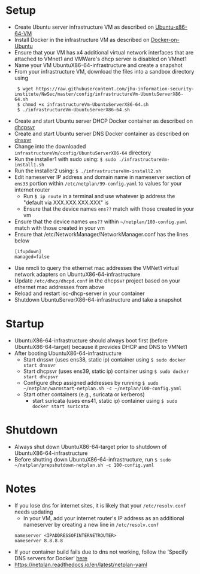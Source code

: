 # Setup
* Create Ubuntu server infrastructure VM as described on [Ubuntu-x86-64-VM](https://github.com/jhu-information-security-institute/NwSec/wiki/Ubuntu-x86-64-VM)
* Install Docker in the infrastructure VM as described on [Docker-on-Ubuntu](https://github.com/jhu-information-security-institute/NwSec/wiki/Docker-on-Ubuntu)
* Ensure that your VM has x4 additional virtual network interfaces that are attached to VMnet1 and VMWare's dhcp server is disabled on VMnet1
* Name your VM UbuntuX86-64-infrastructure and create a snapshot
* From your infrastructure VM, download the files into a sandbox directory using
   ```
    $ wget https://raw.githubusercontent.com/jhu-information-security-institute/NwSec/master/config/infrastructureVm-UbuntuServerX86-64.sh
    $ chmod +x infrastructureVm-UbuntuServerX86-64.sh
    $ ./infrastructureVm-UbuntuServerX86-64.sh
    ```
* Create and start Ubuntu server DHCP Docker container as described on [dhcpsvr](https://github.com/jhu-information-security-institute/NwSec/tree/master/applications/dhcpsvr)
* Create and start Ubuntu server DNS Docker container as described on [dnssvr](https://github.com/jhu-information-security-institute/NwSec/tree/master/applications/dnssvr)
* Change into the downloaded `infrastructureVm/config/UbuntuServerX86-64` directory
* Run the installer1 with sudo using: `$ sudo ./infrastructureVm-install1.sh`
* Run the installer2 using: `$ ./infrastructureVm-install2.sh`
* Edit nameserver IP address and domain name in nameserver section of `ens33` portion within `/etc/netplan/99-config.yaml` to values for your internet router
    * Run `$ ip route` in a terminal and use whatever ip address the "default via XXX.XXX.XXX.XXX" is
    * Ensure that the device names `ens??` match with those created in your vm
* Ensure that the device names `ens??` within `~/netplan/100-config.yaml` match with those created in your vm
* Ensure that /etc/NetworkManager/NetworkManager.conf has the lines below
    ```
    [ifupdown]
    managed=false
    ``` 
* Use nmcli to query the ethernet mac addresses the VMNet1 virtual network adapters on UbuntuX86-64-infrastructure
* Update `/etc/dhcp/dhcpd.conf` in the dhcpsvr project based on your ethernet mac addresses from above
* Reload and restart isc-dhcp-server in your container
* Shutdown UbuntuServerX86-64-infrastructure and take a snapshot

# Startup
* UbuntuX86-64-infrastructure should always boot first (before UbuntuX86-64-target) because it provides DHCP and DNS to VMNet1
* After booting UbuntuX86-64-infrastructure
    * Start dnssvr (uses ens38, static ip) container using `$ sudo docker start dnssvr`
    * Start dhcpsvr (uses ens39, static ip) container using `$ sudo docker start dhcpsvr`
    * Configure dhcp assigned addresses by running `$ sudo ~/netplan/warmstart-netplan.sh -c ~/netplan/100-config.yaml`
    * Start other containers (e.g., suricata or kerberos)
        * start suricata (uses ens41, static ip) container using `$ sudo docker start suricata`

# Shutdown
* Always shut down UbuntuX86-64-target prior to shutdown of UbuntuX86-64-infrastructure
* Before shutting down UbuntuX86-64-infrastructure, run `$ sudo ~/netplan/prepshutdown-netplan.sh -c 100-config.yaml`
    
# Notes
* If you lose dns for internet sites, it is likely that your `/etc/resolv.conf` needs updating
    * In your VM, add your internet router's IP address as an additional nameserver by creating a new line in `/etc/resolv.conf`
    ```
    nameserver <IPADDRESSOFINTERNETROUTER>
    nameserver 8.8.8.8
    ```
* If your container build fails due to dns not working, follow the 'Specify DNS servers for Docker' [here](https://docs.docker.com/engine/install/troubleshoot)
* https://netplan.readthedocs.io/en/latest/netplan-yaml
